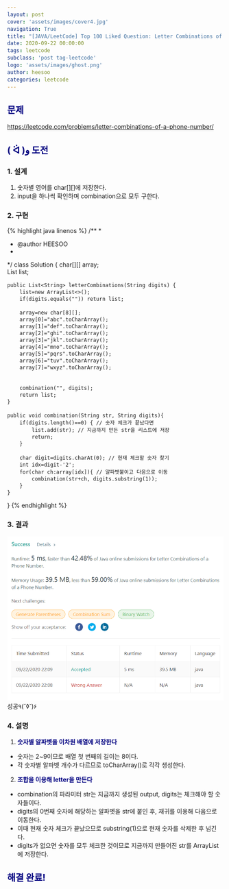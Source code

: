 ```yaml
---
layout: post
cover: 'assets/images/cover4.jpg'
navigation: True
title: "[JAVA/LeetCode] Top 100 Liked Question: Letter Combinations of a Phone Number"
date: 2020-09-22 00:00:00
tags: leetcode
subclass: 'post tag-leetcode'
logo: 'assets/images/ghost.png'
author: heesoo
categories: leetcode
---
```

## <span style="color:navy">문제</span>
<https://leetcode.com/problems/letter-combinations-of-a-phone-number/>

## <span style="color:navy">( ᐛ )و 도전</span>

### 1. 설계
1. 숫자별 영어를 char[][]에 저장한다.
2. input을 하나씩 확인하며 combination으로 모두 구한다.

### 2. 구현 
{% highlight java linenos %}
/**
 *
 * @author HEESOO
 *
 */
class Solution {
    char[][] array;    
    List<String> list;
    
    public List<String> letterCombinations(String digits) {
        list=new ArrayList<>();
        if(digits.equals("")) return list;
        
        array=new char[8][];
        array[0]="abc".toCharArray();
        array[1]="def".toCharArray();
        array[2]="ghi".toCharArray();
        array[3]="jkl".toCharArray();
        array[4]="mno".toCharArray();
        array[5]="pqrs".toCharArray();
        array[6]="tuv".toCharArray();
        array[7]="wxyz".toCharArray();
        
        
        combination("", digits);
        return list;
    }
    
    public void combination(String str, String digits){
        if(digits.length()==0) { // 숫자 체크가 끝났다면
            list.add(str); // 지금까지 만든 str을 리스트에 저장
            return;
        }
        
        char digit=digits.charAt(0); // 현재 체크할 숫자 찾기
        int idx=digit-'2'; 
        for(char ch:array[idx]){ // 알파벳붙이고 다음으로 이동
            combination(str+ch, digits.substring(1));
        }
    }
}
{% endhighlight %}

### 3. 결과
![실행결과](./assets/images/200922_4.PNG)
성공٩(˘◊˘)۶  

### 4. 설명
1. **<span style="color:navy">숫자별 알파벳을 이차원 배열에 저장한다</span>**
- 숫자는 2~9이므로 배열 첫 번째의 길이는 8이다.
- 각 숫자별 알파벳 개수가 다르므로 toCharArray()로 각각 생성한다. 
  
2. **<span style="color:navy">조합을 이용해 letter을 만든다</span>**
- combination의 파라미터 str는 지금까지 생성된 output, digits는 체크해야 할 숫자들이다.
- digits의 0번째 숫자에 해당하는 알파벳을 str에 붙인 후, 재귀를 이용해 다음으로 이동한다.
- 이때 현재 숫자 체크가 끝났으므로 substring(1)으로 현재 숫자를 삭제한 후 넘긴다.
- digits가 없으면 숫자를 모두 체크한 것이므로 지금까지 만들어진 str를 ArrayList에 저장한다.

## <span style="color:navy">해결 완료!</span>

